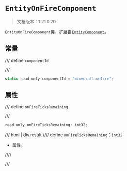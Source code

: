 # `EntityOnFireComponent`

> 文档版本：1.21.0.20

`EntityOnFireComponent`类，扩展自[`EntityComponent`](./entitycomponent.md)。

## 常量

/// define
`componentId`


///

```js
static read-only componentId = "minecraft:onfire";
```


## 属性

/// define
`onFireTicksRemaining`


///

```js
read-only onFireTicksRemaining: int32;
```

/// html | div.result
//// define
`onFireTicksRemaining`：`int32`

- 属性。


////

///

